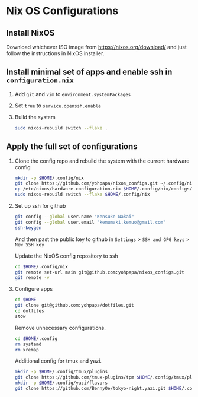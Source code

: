 # Nix OS Configurations

## Install NixOS

Download whichever ISO image from https://nixos.org/download/ and just follow the instructions in NixOS installer.

## Install minimal set of apps and enable ssh in `configuration.nix`

1. Add `git` and `vim` to `environment.systemPackages`

2. Set `true` to `service.openssh.enable`

3. Build the system

   ```sh
   sudo nixos-rebuild switch --flake .
   ```

## Apply the full set of configurations

1. Clone the config repo and rebuild the system with the current hardware config

   ```sh
   mkdir -p $HOME/.config/nix
   git clone https://github.com/yohpapa/nixos_configs.git ~/.config/nix
   cp /etc/nixos/hardware-configuration.nix $HOME/.config/nix/configs/[machine]
   sudo nixos-rebuild switch --flake $HOME/.config/nix
   ```

2. Set up ssh for github

   ```sh
   git config --global user.name "Kensuke Nakai"
   git config --global user.email "kemumaki.kemuo@gmail.com"
   ssh-keygen
   ```

   And then past the public key to github in `Settings` > `SSH and GPG keys` > `New SSH key`

   Update the NixOS config repository to ssh

   ```sh
   cd $HOME/.config/nix
   git remote set-url main git@github.com:yohpapa/nixos_configs.git
   git remote -v
   ```

3. Configure apps

   ```sh
   cd $HOME
   git clone git@github.com:yohpapa/dotfiles.git
   cd dotfiles
   stow
   ```

   Remove unnecessary configurations.

   ```sh
   cd $HOME/.config
   rm systemd
   rm xremap
   ```

   Additional config for tmux and yazi.

   ```sh
   mkdir -p $HOME/.config/tmux/plugins
   git clone https://github.com/tmux-plugins/tpm $HOME/.config/tmux/plugins/tpm
   mkdir -p $HOME/.config/yazi/flavors
   git clone https://github.com/BennyOe/tokyo-night.yazi.git $HOME/.config/yazi/flavors/tokyo-night.yazi
   ```
